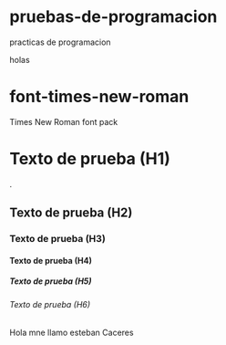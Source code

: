 # pruebas-de-programacion
 practicas de programacion


holas

# font-times-new-roman
Times New Roman font pack

<H1> Texto de prueba (H1)</H1>.
<H2> Texto de prueba (H2)</H2>
<H3> Texto de prueba (H3)</H3>
<H4> Texto de prueba (H4)</H4>
<H5> Texto de prueba (H5)</H5>
<H6> Texto de prueba (H6)</H6>
Hola mne llamo esteban Caceres